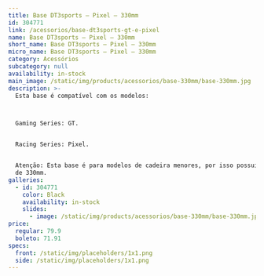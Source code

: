 ```yaml
---
title: Base DT3sports – Pixel – 330mm
id: 304771
link: /acessorios/base-dt3sports-gt-e-pixel
name: Base DT3sports – Pixel – 330mm
short_name: Base DT3sports – Pixel – 330mm
micro_name: Base DT3sports – Pixel – 330mm
category: Acessórios
subcategory: null
availability: in-stock
main_image: /static/img/products/acessorios/base-330mm/base-330mm.jpg
description: >-
  Esta base é compatível com os modelos:



  Gaming Series: GT.


  Racing Series: Pixel. 


  Atenção: Esta base é para modelos de cadeira menores, por isso possui o raio
  de 330mm.
galleries:
  - id: 304771
    color: Black
    availability: in-stock
    slides:
      - image: /static/img/products/acessorios/base-330mm/base-330mm.jpg
price:
  regular: 79.9
  boleto: 71.91
specs:
  front: /static/img/placeholders/1x1.png
  side: /static/img/placeholders/1x1.png
---
```

